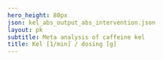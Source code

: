 ```yaml
---
hero_height: 80px
json: kel_abs_output_abs_intervention.json
layout: pk
subtitle: Meta analysis of caffeine kel
title: Kel [1/min] / dosing [g]
---
```

